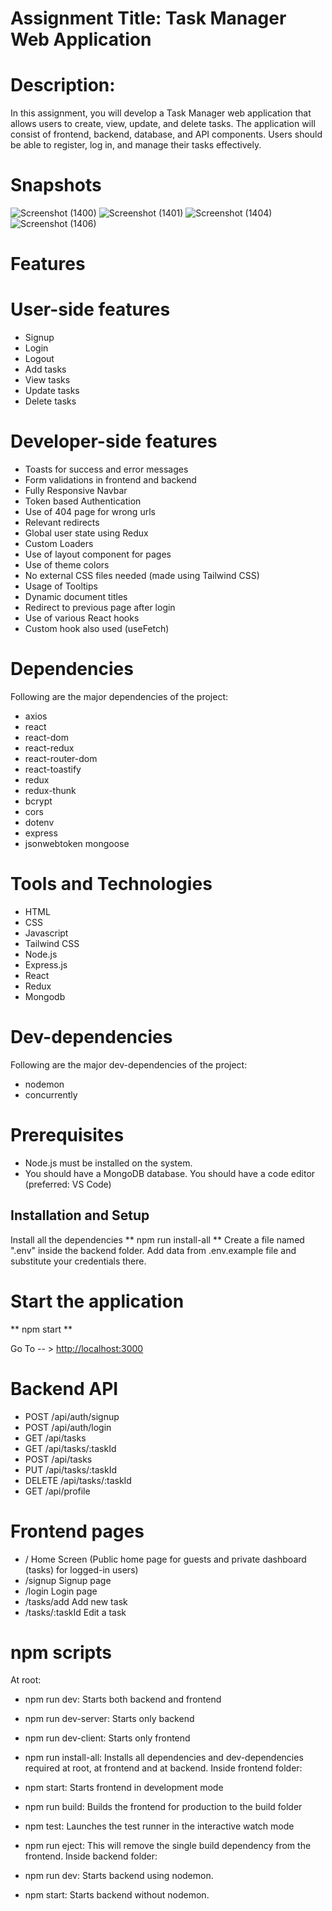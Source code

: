 # Assignment Title: Task Manager Web Application
# Description:
In this assignment, you will develop a Task Manager web application that allows users to create,
view, update, and delete tasks. The application will consist of frontend, backend, database, and
API components. Users should be able to register, log in, and manage their tasks effectively.

# Snapshots
![Screenshot (1400)](https://github.com/Prabhat1225/Task-Manager-Web-Application/assets/107301804/486d66e6-f656-43d6-a0b0-a6adb741d543)
![Screenshot (1401)](https://github.com/Prabhat1225/Task-Manager-Web-Application/assets/107301804/47fa7a90-d876-4432-a85a-d457c24343f1)
![Screenshot (1404)](https://github.com/Prabhat1225/Task-Manager-Web-Application/assets/107301804/dd76aea7-107b-44d1-a564-f3a65245d897)
![Screenshot (1406)](https://github.com/Prabhat1225/Task-Manager-Web-Application/assets/107301804/39364ef3-ed90-4cfe-964e-02eee2be2ef0)


# Features
# User-side features
* Signup
* Login
* Logout
* Add tasks
* View tasks
* Update tasks
* Delete tasks
# Developer-side features
* Toasts for success and error messages
* Form validations in frontend and backend
* Fully Responsive Navbar
* Token based Authentication
* Use of 404 page for wrong urls
* Relevant redirects
* Global user state using Redux
* Custom Loaders
* Use of layout component for pages
* Use of theme colors
* No external CSS files needed (made using Tailwind CSS)
* Usage of Tooltips
* Dynamic document titles
* Redirect to previous page after login
* Use of various React hooks
* Custom hook also used (useFetch)

# Dependencies
Following are the major dependencies of the project:
* axios
* react
* react-dom
* react-redux
* react-router-dom
* react-toastify
* redux
* redux-thunk
* bcrypt
* cors
* dotenv
* express
* jsonwebtoken
mongoose
# Tools and Technologies
* HTML
* CSS
* Javascript
* Tailwind CSS
* Node.js
* Express.js
* React
* Redux
* Mongodb
# Dev-dependencies
Following are the major dev-dependencies of the project:
* nodemon
* concurrently
# Prerequisites
* Node.js must be installed on the system.
* You should have a MongoDB database.
You should have a code editor (preferred: VS Code)
## Installation and Setup
Install all the dependencies
** npm run install-all **
Create a file named ".env" inside the backend folder. Add data from .env.example file and substitute your credentials there.

# Start the application
** npm start **

Go To -- > [http://localhost:3000](http://localhost:3000/)

# Backend API
- POST     /api/auth/signup
- POST     /api/auth/login
- GET      /api/tasks
- GET      /api/tasks/:taskId
- POST     /api/tasks
- PUT      /api/tasks/:taskId
- DELETE   /api/tasks/:taskId
- GET      /api/profile
# Frontend pages
- /                 Home Screen (Public home page for guests and private dashboard (tasks) for logged-in users)
- /signup           Signup page
- /login            Login page
- /tasks/add        Add new task
- /tasks/:taskId    Edit a task
# npm scripts
At root:

* npm run dev: Starts both backend and frontend
* npm run dev-server: Starts only backend
* npm run dev-client: Starts only frontend
* npm run install-all: Installs all dependencies and dev-dependencies required at root, at frontend and at backend.
Inside frontend folder:

* npm start: Starts frontend in development mode
* npm run build: Builds the frontend for production to the build folder
* npm test: Launches the test runner in the interactive watch mode
* npm run eject: This will remove the single build dependency from the frontend.
Inside backend folder:

* npm run dev: Starts backend using nodemon.
* npm start: Starts backend without nodemon.
